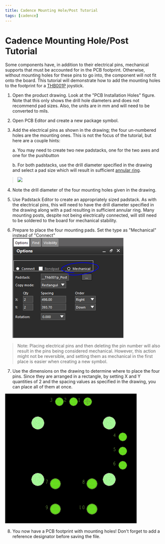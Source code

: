 ```yaml
---
title: Cadence Mounting Hole/Post Tutorial
tags: [cadence]
---
```

# Cadence Mounting Hole/Post Tutorial

Some components have, in addition to their electrical pins, mechanical supports that must be accounted for in the PCB footprint. Otherwise, without mounting holes for these pins to go into, the component will not fit onto the board. This tutorial will demonstrate how to add the mounting holes to the footprint for a [THB001P] joystick.

1.  Open the product drawing. Look at the "PCB Installation Holes" figure. Note that this only shows the drill hole diameters and does not recommend pad sizes. Also, the units are in mm and will need to be converted to mils.

2.  Open PCB Editor and create a new package symbol.

3.  Add the electrical pins as shown in the drawing; the four un-numbered holes are the mounting ones. This is not the focus of the tutorial, but here are a couple hints:

    a.  You may need to create two new padstacks, one for the two axes and one for the pushbutton

    b.  For both padstacks, use the drill diameter specified in the drawing and select a pad size which will result in sufficient [annular ring].

> ![][1]

4.  Note the drill diameter of the four mounting holes given in the drawing.

5.  Use Padstack Editor to create an appropriately sized padstack. As with the electrical pins, this will need to have the drill diameter specified in the drawing along with a pad resulting in sufficient annular ring. Many mounting posts, despite not being electrically connected, will still need to be soldered to the board for mechanical stability.

6.  Prepare to place the four mounting pads. Set the type as "Mechanical" instead of "Connect" ![A screenshot of a computer Description automatically generated with medium confidence]

> Note: Placing electrical pins and then deleting the pin number will also result in the pins being considered mechanical. However, this action might not be reversible, and setting them as mechanical in the first place is easier when creating a new symbol.

7.  Use the dimensions on the drawing to determine where to place the four pins. Since they are arranged in a rectangle, by setting X and Y quantities of 2 and the spacing values as specified in the drawing, you can place all of them at once.

![Background pattern Description automatically generated]

8.  You now have a PCB footprint with mounting holes! Don't forget to add a reference designator before saving the file.

  [THB001P]: https://www.ckswitches.com/media/2873/thb.pdf
  [annular ring]: https://www.protoexpress.com/blog/dont-let-annular-rings-drive-you-crazy/
  [1]: image1.PNG
  [A screenshot of a computer Description automatically generated with medium confidence]: image2.PNG
  [Background pattern Description automatically generated]: image3.PNG 
